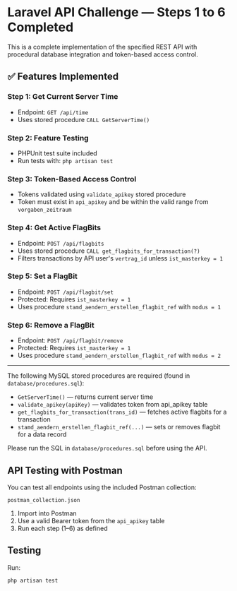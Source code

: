 # Laravel API Challenge — Steps 1 to 6 Completed

This is a complete implementation of the specified REST API with procedural database integration and token-based access control.

## ✅ Features Implemented

### Step 1: Get Current Server Time
- Endpoint: `GET /api/time`
- Uses stored procedure `CALL GetServerTime()`

### Step 2: Feature Testing
- PHPUnit test suite included
- Run tests with: `php artisan test`

### Step 3: Token-Based Access Control
- Tokens validated using `validate_apikey` stored procedure
- Token must exist in `api_apikey` and be within the valid range from `vorgaben_zeitraum`

### Step 4: Get Active FlagBits
- Endpoint: `POST /api/flagbits`
- Uses stored procedure `CALL get_flagbits_for_transaction(?)`
- Filters transactions by API user's `vertrag_id` unless `ist_masterkey = 1`

### Step 5: Set a FlagBit
- Endpoint: `POST /api/flagbit/set`
- Protected: Requires `ist_masterkey = 1`
- Uses procedure `stamd_aendern_erstellen_flagbit_ref` with `modus = 1`

### Step 6: Remove a FlagBit
- Endpoint: `POST /api/flagbit/remove`
- Protected: Requires `ist_masterkey = 1`
- Uses procedure `stamd_aendern_erstellen_flagbit_ref` with `modus = 2`

---

The following MySQL stored procedures are required (found in `database/procedures.sql`):

- `GetServerTime()` — returns current server time
- `validate_apikey(apiKey)` — validates token from api_apikey table
- `get_flagbits_for_transaction(trans_id)` — fetches active flagbits for a transaction
- `stamd_aendern_erstellen_flagbit_ref(...)` — sets or removes flagbit for a data record

Please run the SQL in `database/procedures.sql` before using the API.

## API Testing with Postman

You can test all endpoints using the included Postman collection:

 `postman_collection.json`

1. Import into Postman
2. Use a valid Bearer token from the `api_apikey` table
3. Run each step (1–6) as defined

## Testing

Run:
```bash
php artisan test
